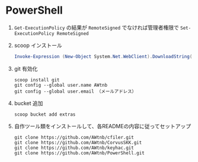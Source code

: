 # PowerShell


1. `Get-ExecutionPolicy` の結果が `RemoteSigned` でなければ管理者権限で `Set-ExecutionPolicy RemoteSigned`
1. scoop インストール

    ```PowerShell
    Invoke-Expression (New-Object System.Net.WebClient).DownloadString('https://get.scoop.sh')
    ```

1. git 有効化

    ```
    scoop install git
    git config --global user.name AWtnb
    git config --global user.email （メールアドレス）
    ```

1. bucket 追加

    ```
    scoop bucket add extras
    ```

1. 自作ツール類をインストールして、各READMEの内容に従ってセットアップ

    ```
    git clone https://github.com/AWtnb/cfiler.git
    git clone https://github.com/AWtnb/CorvusSKK.git
    git clone https://github.com/AWtnb/keyhac.git
    git clone https://github.com/AWtnb/PowerShell.git
    ```